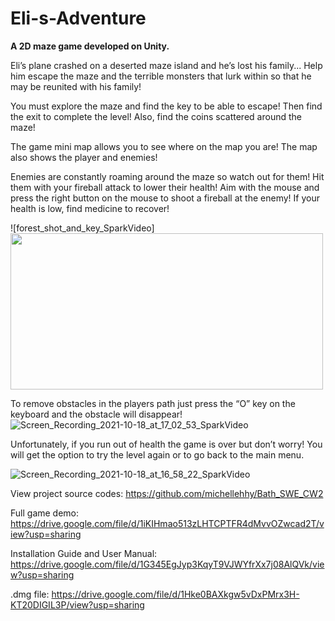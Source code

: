 # Eli-s-Adventure

**A 2D maze game developed on Unity.**

Eli’s plane crashed on a deserted maze island and he’s lost his family... Help him escape the maze and the terrible monsters that lurk within so that he may be reunited with his family!

You must explore the maze and find the key to be able to escape! Then find the exit to complete the level!  Also, find the coins scattered around the maze!

The game mini map allows you to see where on the map you are! The map also shows the player and enemies!

Enemies are constantly roaming around the maze so watch out for them! Hit them with your fireball attack to lower their health!  Aim with the mouse and press the right button on the mouse to shoot a fireball at the enemy! If your health is low, find medicine to recover!


 
![forest_shot_and_key_SparkVideo]<img src="https://user-images.githubusercontent.com/73033910/137777965-48fea53a-51c1-4a9e-b30c-e3a82eaa0a52.gif" width="500" height="250"/>

To remove obstacles in the players path just press the “O” key on the keyboard and the obstacle will disappear!
![Screen_Recording_2021-10-18_at_17_02_53_SparkVideo](https://user-images.githubusercontent.com/73033910/137777977-ac7e13c1-964b-4dc7-b96d-dd5debb1b6eb.gif)

Unfortunately, if you run out of health the game is over but don’t worry! You will get the option to try the level again or to go back to the main menu.

![Screen_Recording_2021-10-18_at_16_58_22_SparkVideo](https://user-images.githubusercontent.com/73033910/137777988-07b7f0cd-0d81-405f-8437-6bbf4ffae986.gif)

View project source codes: https://github.com/michellehhy/Bath_SWE_CW2

Full game demo: https://drive.google.com/file/d/1iKIHmao513zLHTCPTFR4dMvvOZwcad2T/view?usp=sharing

Installation Guide and User Manual: https://drive.google.com/file/d/1G345EgJyp3KqyT9VJWYfrXx7j08AlQVk/view?usp=sharing

.dmg file: https://drive.google.com/file/d/1Hke0BAXkgw5vDxPMrx3H-KT20DIGIL3P/view?usp=sharing


